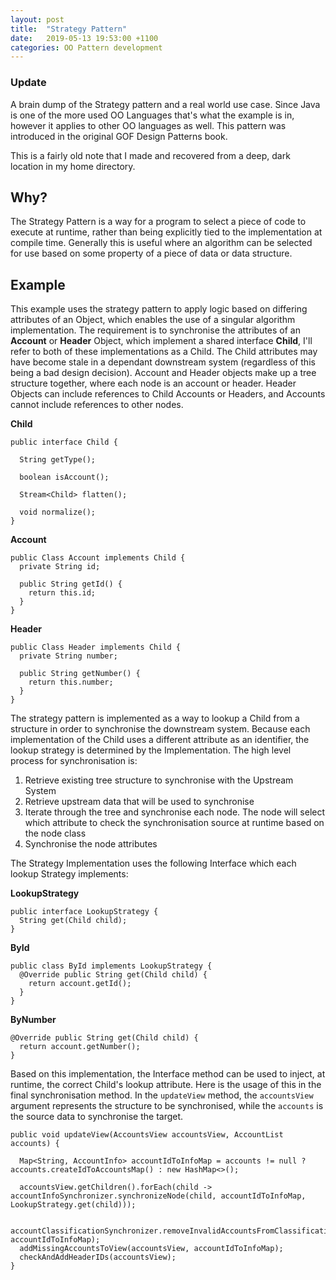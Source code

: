 ```yaml
---
layout: post
title:  "Strategy Pattern"
date:   2019-05-13 19:53:00 +1100
categories: OO Pattern development
---
```


### Update

A brain dump of the Strategy pattern and a real world use case. Since Java is one of the more used OO Languages that's what the example is in, however it applies to other OO languages as well. This pattern was introduced in the original GOF Design Patterns book.

This is a fairly old note that I made and recovered from a deep, dark location in my home directory.

## Why?

The Strategy Pattern is a way for a program to select a piece of code to execute at runtime, rather than being explicitly tied to the implementation at compile time. Generally this is useful where an algorithm can be selected for use based on some property of a piece of data or data structure.

## Example

This example uses the strategy pattern to apply logic based on differing attributes of an Object, which enables the use of a singular algorithm implementation. The requirement is to synchronise the attributes of an **Account** or **Header** Object, which implement a shared interface **Child**, I'll refer to both of these implementations as a Child. The Child attributes may have become stale in a dependant downstream system (regardless of this being a bad design decision). Account and Header objects make up a tree structure together, where each node is an account or header. Header Objects can include references to Child Accounts or Headers, and Accounts cannot include references to other nodes.

**Child**

```
public interface Child {

  String getType();

  boolean isAccount();

  Stream<Child> flatten();

  void normalize();
}
```

**Account**

```
public Class Account implements Child {
  private String id;
  
  public String getId() {
    return this.id;
  }
}
```

**Header**

```
public Class Header implements Child {
  private String number;
  
  public String getNumber() {
    return this.number;
  }
}
```

The strategy pattern is implemented as a way to lookup a Child from a structure in order to synchronise the downstream system. Because each implementation of the Child uses a different attribute as an identifier, the lookup strategy is determined by the Implementation. The high level process for synchronisation is:

1. Retrieve existing tree structure to synchronise with the Upstream System
2. Retrieve upstream data that will be used to synchronise
3. Iterate through the tree and synchronise each node. The node will select which attribute to check the synchronisation source at runtime based on the node class
4. Synchronise the node attributes

The Strategy Implementation uses the following Interface which each lookup Strategy implements:

**LookupStrategy**

```
public interface LookupStrategy {
  String get(Child child);
}
```

**ById**

```
public class ById implements LookupStrategy {
  @Override public String get(Child child) {
    return account.getId();
  }
}
```

**ByNumber**
```
@Override public String get(Child child) {
  return account.getNumber();
}
```

Based on this implementation, the Interface method can be used to inject, at runtime, the correct Child's lookup attribute. Here is the usage of this in the final synchronisation method. In the `updateView` method, the `accountsView` argument represents the structure to be synchronised, while the `accounts` is the source data to synchronise the target.

```
public void updateView(AccountsView accountsView, AccountList accounts) {

  Map<String, AccountInfo> accountIdToInfoMap = accounts != null ? accounts.createIdToAccountsMap() : new HashMap<>();

  accountsView.getChildren().forEach(child -> accountInfoSynchronizer.synchronizeNode(child, accountIdToInfoMap, LookupStrategy.get(child)));

  accountClassificationSynchronizer.removeInvalidAccountsFromClassification(accountsView, accountIdToInfoMap);
  addMissingAccountsToView(accountsView, accountIdToInfoMap);
  checkAndAddHeaderIDs(accountsView);
}
```
